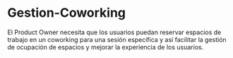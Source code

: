 # Gestion-Coworking
El Product Owner necesita que los usuarios puedan reservar espacios de trabajo en un coworking para una sesión específica y así facilitar la gestión de ocupación de espacios y mejorar la experiencia de los usuarios.
